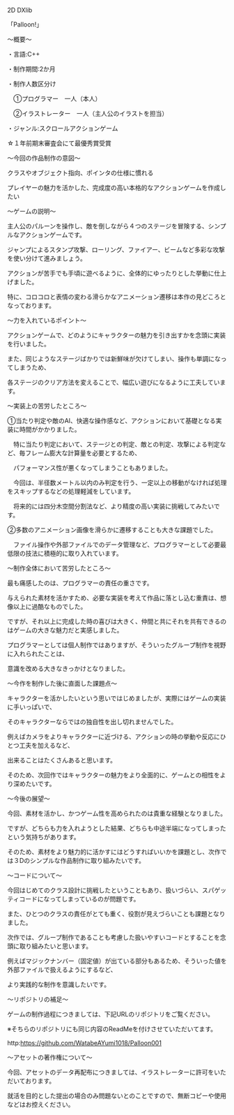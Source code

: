 2D DXlib

「Palloon!」

～概要～

・言語:C++

・制作期間:2か月

・制作人数区分け

　①プログラマー　一人（本人）

　②イラストレーター　一人（主人公のイラストを担当）

・ジャンル:スクロールアクションゲーム

☆１年前期末審査会にて最優秀賞受賞

～今回の作品制作の意図～

クラスやオブジェクト指向、ポインタの仕様に慣れる

プレイヤーの魅力を活かした、完成度の高い本格的なアクションゲームを作成したい

～ゲームの説明～

主人公のパルーンを操作し、敵を倒しながら４つのステージを冒険する、シンプルなアクションゲームです。

ジャンプによるスタンプ攻撃、ローリング、ファイアー、ビームなど多彩な攻撃を使い分けて進みましょう。

アクションが苦手でも手頃に遊べるように、全体的にゆったりとした挙動に仕上げました。

特に、コロコロと表情の変わる滑らかなアニメーション遷移は本作の見どころとなっております。

～力を入れているポイント～

アクションゲームで、どのようにキャラクターの魅力を引き出すかを念頭に実装を行いました。

また、同じようなステージばかりでは新鮮味が欠けてしまい、操作も単調になってしまうため、

各ステージのクリア方法を変えることで、幅広い遊びになるように工夫しています。

～実装上の苦労したところ～

①当たり判定や敵のAI、快適な操作感など、アクションにおいて基礎となる実装に時間がかかりました。

　特に当たり判定において、ステージとの判定、敵との判定、攻撃による判定など、毎フレーム膨大な計算量を必要とするため、

　パフォーマンス性が悪くなってしまうこともありました。

　今回は、半径数メートル以内のみ判定を行う、一定以上の移動がなければ処理をスキップするなどの処理軽減をしています。

　将来的には四分木空間分割法など、より精度の高い実装に挑戦してみたいです。

②多数のアニメーション画像を滑らかに遷移することも大きな課題でした。

　ファイル操作や外部ファイルでのデータ管理など、プログラマーとして必要最低限の技法に積極的に取り入れています。

～制作全体において苦労したところ～

最も痛感したのは、プログラマーの責任の重さです。

与えられた素材を活かすため、必要な実装を考えて作品に落とし込む重責は、想像以上に過酷なものでした。

ですが、それ以上に完成した時の喜びは大きく、仲間と共にそれを共有できるのはゲームの大きな魅力だと実感しました。

プログラマーとしては個人制作ではありますが、そういったグループ制作を視野に入れられたことは、

意識を改める大きなきっかけとなりました。

～今作を制作した後に直面した課題点～

キャラクターを活かしたいという思いではじめましたが、実際にはゲームの実装に手いっぱいで、

そのキャラクターならではの独自性を出し切れませんでした。

例えばカメラをよりキャラクターに近づける、アクションの時の挙動や反応にひとつ工夫を加えるなど、

出来ることはたくさんあると思います。

そのため、次回作ではキャラクターの魅力をより全面的に、ゲームとの相性をより深めたいです。

～今後の展望～

今回、素材を活かし、かつゲーム性を高められたのは貴重な経験となりました。

ですが、どちらも力を入れようとした結果、どちらも中途半端になってしまったという気持ちがあります。

そのため、素材をより魅力的に活かすにはどうすればいいかを課題とし、次作では３Dのシンプルな作品制作に取り組みたいです。

～コードについて～

今回はじめてのクラス設計に挑戦したということもあり、扱いづらい、スパゲッティコードになってしまっているのが問題です。

また、ひとつのクラスの責任がとても重く、役割が見えづらいことも課題となりました。

次作では、グループ制作であることも考慮した扱いやすいコードとすることを念頭に取り組みたいと思います。

例えばマジックナンバー（固定値）が出ている部分もあるため、そういった値を外部ファイルで扱えるようにするなど、

より実践的な制作を意識したいです。

～リポジトリの補足～

ゲームの制作過程につきましては、下記URLのリポジトリをご覧ください。

※そちらのリポジトリにも同じ内容のReadMeを付けさせていただいてます。

http:https://github.com/WatabeAYumi1018/Palloon001

～アセットの著作権について～

今回、アセットのデータ再配布につきましては、イラストレーターに許可をいただいております。

就活を目的とした提出の場合のみ問題ないとのことですので、無断コピーや使用などはお控えください。
